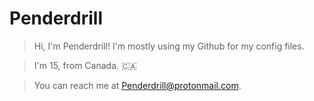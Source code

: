 # Penderdrill
> Hi, I'm Penderdrill! I'm mostly using my Github for my config files.

>I'm 15, from Canada. 🇨🇦

>You can reach me at Penderdrill@protonmail.com.



